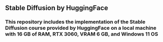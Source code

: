 ## Stable Diffusion by HuggingFace
### This repository includes the implementation of the Stable Diffusion course provided by HuggingFace on a local machine with 16 GB of RAM, RTX 3060, VRAM 6 GB, and Windows 11 OS 